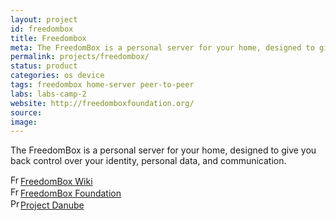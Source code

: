 ```yaml
---
layout: project
id: freedombox
title: Freedombox
meta: The FreedomBox is a personal server for your home, designed to give you back control over your identity, personal data, and communication.
permalink: projects/freedombox/
status: product
categories: os device
tags: freedombox home-server peer-to-peer
labs: labs-camp-2
website: http://freedomboxfoundation.org/
source: 
image:
---
```



The FreedomBox is a personal server for your home, designed to give you back control over your identity, personal data, and communication.


<div class="field-item even" property=""><img typeof="foaf:Image" src="https://www.google.com/s2/favicons?domain=wiki.debian.org" alt="FreedomBox Wiki" height="16" width="16"><a href="https://wiki.debian.org/FreedomBox" target="_blank" rel="nofollow">FreedomBox Wiki</a></div><div class="field-item odd" property=""><img typeof="foaf:Image" src="https://www.google.com/s2/favicons?domain=freedomboxfoundation.org" alt="FreedomBox Foundation" height="16" width="16"><a href="http://freedomboxfoundation.org/" target="_blank" rel="nofollow">FreedomBox Foundation</a></div><div class="field-item even" property=""><img typeof="foaf:Image" src="https://www.google.com/s2/favicons?domain=projectdanube.org" alt="Project Danube" height="16" width="16"><a href="http://projectdanube.org/" target="_blank" rel="nofollow">Project Danube</a></div>